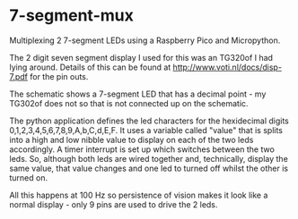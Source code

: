# 7-segment-mux
Multiplexing 2 7-segment LEDs using a Raspberry Pico and Micropython.

The 2 digit seven segment display I used for this was an TG320of I had lying around.  Details of this can be found at http://www.voti.nl/docs/disp-7.pdf for the pin outs.

The schematic shows a 7-segment LED that has a decimal point - my TG302of does not so that is not connected up on the schematic.

The python application defines the led characters for the hexidecimal digits 0,1,2,3,4,5,6,7,8,9,A,b,C,d,E,F.  It uses a variable called "value" that is splits into a high and low nibble value to display on each of the two leds accordingly.  A timer interrupt is set up which switches between the two leds.  So, although both leds are wired together and, technically, display the same value, that value changes and one led to turned off whilst the other is turned on.

All this happens at 100 Hz so persistence of vision makes it look like a normal display - only 9 pins are used to drive the 2 leds.
